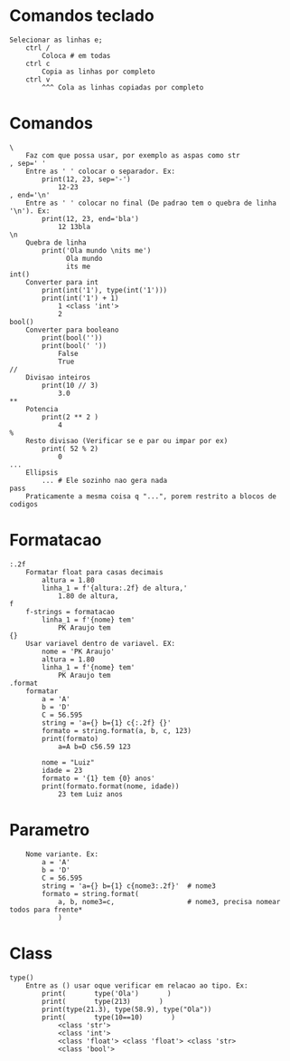 # Comandos teclado
    Selecionar as linhas e;
        ctrl / 
            Coloca # em todas 
        ctrl c
            Copia as linhas por completo
        ctrl v
            ^^^ Cola as linhas copiadas por completo        

# Comandos 
    \ 
        Faz com que possa usar, por exemplo as aspas como str
    , sep=' '
        Entre as ' ' colocar o separador. Ex: 
            print(12, 23, sep='-')   
                12-23
    , end='\n'         
        Entre as ' ' colocar no final (De padrao tem o quebra de linha '\n'). Ex: 
            print(12, 23, end='bla')
                12 13bla
    \n
        Quebra de linha   
            print('Ola mundo \nits me')        
                  Ola mundo 
                  its me
    int()
        Converter para int
            print(int('1'), type(int('1')))     
            print(int('1') + 1)     
                1 <class 'int'> 
                2     
    bool()
        Converter para booleano
            print(bool('')) 
            print(bool(' ')) 
                False
                True
    //
        Divisao inteiros
            print(10 // 3) 
                3.0       
    **
        Potencia
            print(2 ** 2 )      
                4         
    %
        Resto divisao (Verificar se e par ou impar por ex) 
            print( 52 % 2)
                0        
    ...
        Ellipsis
            ... # Ele sozinho nao gera nada   
    pass
        Praticamente a mesma coisa q "...", porem restrito a blocos de codigos     

# Formatacao                
    :.2f
        Formatar float para casas decimais
            altura = 1.80
            linha_1 = f'{altura:.2f} de altura,'    
                1.80 de altura,
    f   
        f-strings = formatacao
            linha_1 = f'{nome} tem'    
                PK Araujo tem 
    {}
        Usar variavel dentro de variavel. EX:
            nome = 'PK Araujo'
            altura = 1.80
            linha_1 = f'{nome} tem'    
                PK Araujo tem     
    .format
        formatar
            a = 'A'
            b = 'D'
            C = 56.595
            string = 'a={} b={1} c{:.2f} {}'
            formato = string.format(a, b, c, 123)
            print(formato)
                a=A b=D c56.59 123  

            nome = "Luiz"
            idade = 23
            formato = '{1} tem {0} anos'
            print(formato.format(nome, idade))
                23 tem Luiz anos

# Parametro
        Nome variante. Ex: 
            a = 'A'
            b = 'D'
            C = 56.595
            string = 'a={} b={1} c{nome3:.2f}'  # nome3 
            formato = string.format(
                a, b, nome3=c,                  # nome3, precisa nomear todos para frente*
                )                            

# Class
    type() 
        Entre as () usar oque verificar em relacao ao tipo. Ex: 
            print(       type('Ola')       )
            print(       type(213)       )
            print(type(21.3), type(58.9), type("Ola"))
            print(       type(10==10)       )
                <class 'str'> 
                <class 'int'> 
                <class 'float'> <class 'float'> <class 'str> 
                <class 'bool'> 
